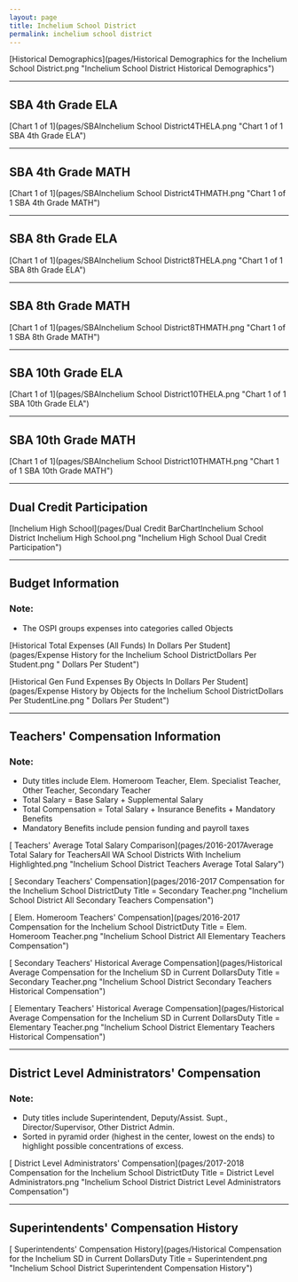 ```yaml
---
layout: page
title: Inchelium School District
permalink: inchelium school district
---
```



[Historical Demographics](pages/Historical Demographics for the Inchelium School District.png "Inchelium School District Historical Demographics")

___

## SBA 4th Grade ELA

[Chart 1 of 1](pages/SBAInchelium School District4THELA.png "Chart 1 of 1 SBA 4th Grade ELA")


___

## SBA 4th Grade MATH

[Chart 1 of 1](pages/SBAInchelium School District4THMATH.png "Chart 1 of 1 SBA 4th Grade MATH")


___

## SBA 8th Grade ELA

[Chart 1 of 1](pages/SBAInchelium School District8THELA.png "Chart 1 of 1 SBA 8th Grade ELA")


___

## SBA 8th Grade MATH

[Chart 1 of 1](pages/SBAInchelium School District8THMATH.png "Chart 1 of 1 SBA 8th Grade MATH")


___

## SBA 10th Grade ELA

[Chart 1 of 1](pages/SBAInchelium School District10THELA.png "Chart 1 of 1 SBA 10th Grade ELA")


___

## SBA 10th Grade MATH

[Chart 1 of 1](pages/SBAInchelium School District10THMATH.png "Chart 1 of 1 SBA 10th Grade MATH")


___

## Dual Credit Participation

[Inchelium High School](pages/Dual Credit BarChartInchelium School District Inchelium High School.png "Inchelium High School Dual Credit Participation")


___

## Budget Information
### Note:
- The OSPI groups expenses into categories called Objects

[Historical Total Expenses (All Funds) In Dollars Per Student](pages/Expense History for the Inchelium School DistrictDollars Per Student.png " Dollars Per Student")

[Historical Gen Fund Expenses By Objects In Dollars Per Student](pages/Expense History by Objects for the Inchelium School DistrictDollars Per StudentLine.png " Dollars Per Student")


___

## Teachers' Compensation Information
### Note:
- Duty titles include Elem. Homeroom Teacher, Elem. Specialist Teacher, Other Teacher, Secondary Teacher
- Total Salary = Base Salary + Supplemental Salary
- Total Compensation = Total Salary + Insurance Benefits + Mandatory Benefits
- Mandatory Benefits include pension funding and payroll taxes

[ Teachers' Average Total Salary Comparison](pages/2016-2017Average Total Salary for TeachersAll WA School Districts With Inchelium Highlighted.png "Inchelium School District Teachers Average Total Salary")

[ Secondary Teachers' Compensation](pages/2016-2017 Compensation for the Inchelium School DistrictDuty Title = Secondary Teacher.png "Inchelium School District All Secondary Teachers Compensation")

[ Elem. Homeroom Teachers' Compensation](pages/2016-2017 Compensation for the Inchelium School DistrictDuty Title = Elem. Homeroom Teacher.png "Inchelium School District All Elementary Teachers Compensation")

[ Secondary Teachers' Historical Average Compensation](pages/Historical Average Compensation for the Inchelium SD in Current DollarsDuty Title = Secondary Teacher.png "Inchelium School District Secondary Teachers Historical Compensation")

[ Elementary Teachers' Historical Average Compensation](pages/Historical Average Compensation for the Inchelium SD in Current DollarsDuty Title = Elementary Teacher.png "Inchelium School District Elementary Teachers Historical Compensation")


___

## District Level Administrators' Compensation

### Note:
- Duty titles include Superintendent, Deputy/Assist. Supt., Director/Supervisor, Other District Admin.
- Sorted in pyramid order (highest in the center, lowest on the ends) to highlight possible concentrations of excess.

[ District Level Administrators' Compensation](pages/2017-2018 Compensation for the Inchelium School DistrictDuty Title = District Level Administrators.png "Inchelium School District District Level Administrators Compensation")


___

## Superintendents' Compensation History

[ Superintendents' Compensation History](pages/Historical Compensation for the Inchelium SD in Current DollarsDuty Title = Superintendent.png "Inchelium School District Superintendent Compensation History")

